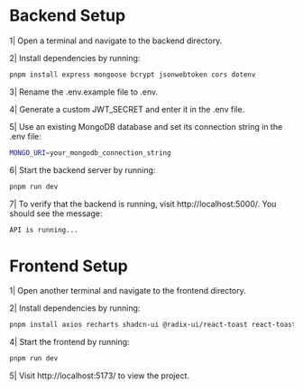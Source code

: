 # Backend Setup
   
1| Open a terminal and navigate to the backend directory.

2| Install dependencies by running:

```bash
pnpm install express mongoose bcrypt jsonwebtoken cors dotenv
```

3| Rename the .env.example file to .env.

4| Generate a custom JWT_SECRET and enter it in the .env file.

5| Use an existing MongoDB database and set its connection string in the .env file:

```bash
MONGO_URI=your_mongodb_connection_string
```

6| Start the backend server by running:

```bash
pnpm run dev
```

7| To verify that the backend is running, visit http://localhost:5000/. You should see the message:

```bash
API is running...
```

# Frontend Setup

1| Open another terminal and navigate to the frontend directory.

2| Install dependencies by running:

```bash
pnpm install axios recharts shadcn-ui @radix-ui/react-toast react-toastify
```

4| Start the frontend by running:

```bash
pnpm run dev
```

5| Visit http://localhost:5173/ to view the project.
